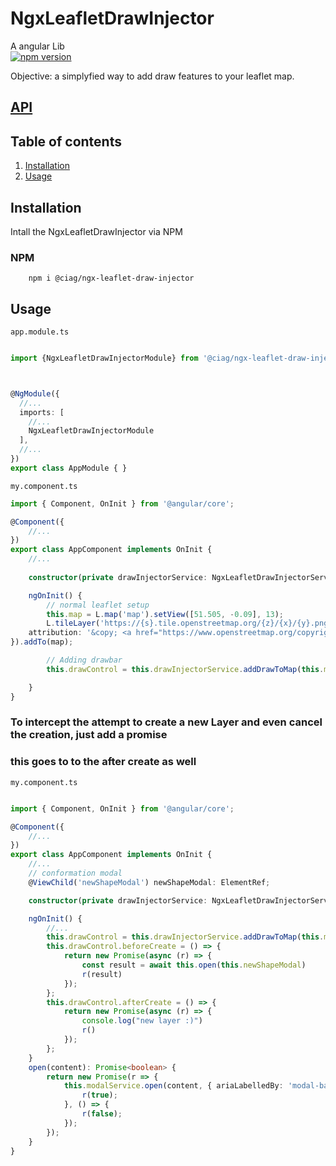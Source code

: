 # NgxLeafletDrawInjector
A angular Lib </br>
[![npm version](https://badge.fury.io/js/%40ciag%2Fngx-leaflet-draw-injector.svg)](https://badge.fury.io/js/%40ciag%2Fngx-leaflet-draw-injector)

Objective: a simplyfied way to add draw features to your leaflet map.
## [API](globals.md)

## Table of contents
1. [Installation](#installation)
1. [Usage](#usage)

## Installation
Intall the NgxLeafletDrawInjector via NPM

### NPM
```shell
    npm i @ciag/ngx-leaflet-draw-injector
```



## Usage
``` app.module.ts ```
```typescript

import {NgxLeafletDrawInjectorModule} from '@ciag/ngx-leaflet-draw-injector';



@NgModule({
  //...
  imports: [
    //...
    NgxLeafletDrawInjectorModule
  ],
  //...
})
export class AppModule { }
```


``` my.component.ts ```
```typescript
import { Component, OnInit } from '@angular/core';

@Component({
    //...
})
export class AppComponent implements OnInit {
    //...
    
    constructor(private drawInjectorService: NgxLeafletDrawInjectorService) { }

    ngOnInit() { 
        // normal leaflet setup
        this.map = L.map('map').setView([51.505, -0.09], 13);
        L.tileLayer('https://{s}.tile.openstreetmap.org/{z}/{x}/{y}.png', {
    attribution: '&copy; <a href="https://www.openstreetmap.org/copyright">OpenStreetMap</a> contributors'
}).addTo(map);

        // Adding drawbar
        this.drawControl = this.drawInjectorService.addDrawToMap(this.map);

    }
}
```

### To intercept the attempt to create a new Layer and even cancel the creation, just add a promise
### this goes to to the after create as well

``` my.component.ts ```
```typescript

import { Component, OnInit } from '@angular/core';

@Component({
    //...
})
export class AppComponent implements OnInit {
    //...
    // conformation modal
    @ViewChild('newShapeModal') newShapeModal: ElementRef;

    constructor(private drawInjectorService: NgxLeafletDrawInjectorService) { }

    ngOnInit() {
        //...
        this.drawControl = this.drawInjectorService.addDrawToMap(this.map);
        this.drawControl.beforeCreate = () => {
            return new Promise(async (r) => {
                const result = await this.open(this.newShapeModal)
                r(result)
            });
        };
        this.drawControl.afterCreate = () => {
            return new Promise(async (r) => {
                console.log("new layer :)")
                r()
            });
        };
    }
    open(content): Promise<boolean> {
        return new Promise(r => {
            this.modalService.open(content, { ariaLabelledBy: 'modal-basic-title' }).result.then(() => {
                r(true);
            }, () => {
                r(false);
            });
        });
    }
}



```
